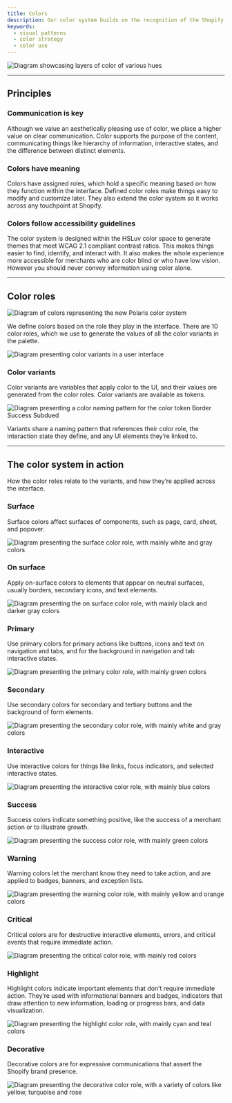 ```yaml
---
title: Colors
description: Our color system builds on the recognition of the Shopify brand colors to make the admin interface more usable.
keywords:
  - visual patterns
  - color strategy
  - color use
---
```


![Diagram showcasing layers of color of various hues](/images/foundations/design/colors/color-intro@2x.png)

---

## Principles

### Communication is key

Although we value an aesthetically pleasing use of color, we place a higher value on clear communication. Color supports the purpose of the content, communicating things like hierarchy of information, interactive states, and the difference between distinct elements.

### Colors have meaning

Colors have assigned roles, which hold a specific meaning based on how they function within the interface. Defined color roles make things easy to modify and customize later. They also extend the color system so it works across any touchpoint at Shopify.

### Colors follow accessibility guidelines

The color system is designed within the HSLuv color space to generate themes that meet WCAG 2.1 compliant contrast ratios. This makes things easier to find, identify, and interact with. It also makes the whole experience more accessible for merchants who are color blind or who have low vision. However you should never convey information using color alone.

---

## Color roles

![Diagram of colors representing the new Polaris color system](/images/foundations/design/colors/color-roles@2x.png)

We define colors based on the role they play in the interface. There are 10 color roles, which we use to generate the values of all the color variants in the palette.

![Diagram presenting color variants in a user interface](/images/foundations/design/colors/color-variants@2x.png)

### Color variants

Color variants are variables that apply color to the UI, and their values are generated from the color roles. Color variants are available as tokens.

![Diagram presenting a color naming pattern for the color token Border Success Subdued](/images/foundations/design/colors/color-variant-naming@2x.png)

Variants share a naming pattern that references their color role, the interaction state they define, and any UI elements they’re linked to.

---

## The color system in action

How the color roles relate to the variants, and how they’re applied across the interface.

### Surface

Surface colors affect surfaces of components, such as page, card, sheet, and popover.

![Diagram presenting the surface color role, with mainly white and gray colors](/images/foundations/design/colors/color-role-surface@2x.png)

### On surface

Apply on-surface colors to elements that appear on neutral surfaces, usually borders, secondary icons, and text elements.

![Diagram presenting the on surface color role, with mainly black and darker gray colors](/images/foundations/design/colors/color-role-onsurface@2x.png)

### Primary

Use primary colors for primary actions like buttons, icons and text on navigation and tabs, and for the background in navigation and tab interactive states.

![Diagram presenting the primary color role, with mainly green colors](/images/foundations/design/colors/color-role-primary@2x.png)

### Secondary

Use secondary colors for secondary and tertiary buttons and the background of form elements.

![Diagram presenting the secondary color role, with mainly white and gray colors](/images/foundations/design/colors/color-role-secondary@2x.png)

### Interactive

Use interactive colors for things like links, focus indicators, and selected interactive states.

![Diagram presenting the interactive color role, with mainly blue colors](/images/foundations/design/colors/color-role-interactive@2x.png)

### Success

Success colors indicate something positive, like the success of a merchant action or to illustrate growth.

![Diagram presenting the success color role, with mainly green colors](/images/foundations/design/colors/color-role-success@2x.png)

### Warning

Warning colors let the merchant know they need to take action, and are applied to badges, banners, and exception lists.

![Diagram presenting the warning color role, with mainly yellow and orange colors](/images/foundations/design/colors/color-role-warning@2x.png)

### Critical

Critical colors are for destructive interactive elements, errors, and critical events that require immediate action.

![Diagram presenting the critical color role, with mainly red colors](/images/foundations/design/colors/color-role-critical@2x.png)

### Highlight

Highlight colors indicate important elements that don’t require immediate action. They’re used with informational banners and badges, indicators that draw attention to new information, loading or progress bars, and data visualization.

![Diagram presenting the highlight color role, with mainly cyan and teal colors](/images/foundations/design/colors/color-role-highlight@2x.png)

### Decorative

Decorative colors are for expressive communications that assert the Shopify brand presence.

![Diagram presenting the decorative color role, with a variety of colors like yellow, turquoise and rose](/images/foundations/design/colors/color-role-decorative@2x.png)
